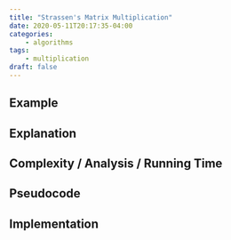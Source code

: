 ```yaml
---
title: "Strassen's Matrix Multiplication"
date: 2020-05-11T20:17:35-04:00
categories:
    - algorithms
tags:
    - multiplication
draft: false
---
```

 

## Example

## Explanation

## Complexity / Analysis / Running Time

## Pseudocode

## Implementation
